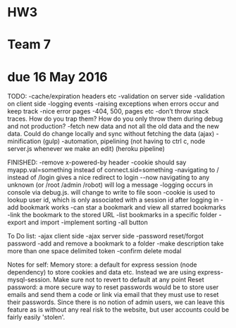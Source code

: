 # HW3
# Team 7
# due 16 May 2016


TODO:
-cache/expiration headers etc
-validation on server side
-validation on client side
-logging events
-raising exceptions when errors occur and keep track
-nice error pages
-404, 500, pages etc
-don’t throw stack traces. How do you trap them? How do you only throw them during debug and not production?
-fetch new data and not all the old data and the new data. Could do change locally and sync without fetching the data (ajax)
-minification (gulp)
-automation, pipelining (not having to ctrl c, node server.js whenever we make an edit) (heroku pipeline)

FINISHED:
-remove x-powered-by header
-cookie should say myapp.val=something instead of connect.sid=something
-navigating to / instead of /login gives a nice redirect to login
--now navigating to any unknown (or /root /admin /robot) will log a message
-logging occurs in console via debug.js. will change to write to file soon
-cookie is used to lookup user id, which is only associated with a session id after logging in
-add bookmark works
-can star a bookmark and view all starred bookmarks
-link the bookmark to the stored URL
-list bookmarks in a specific folder
-export and import
-implement sorting
-all button

To Do list:
-ajax client side
-ajax server side
-password reset/forgot password
-add and remove a bookmark to a folder
-make description take more than one space delimited token
-confirm delete modal


Notes for self:
Memory store: a default for express session (node dependency) to store cookies and data etc. Instead we are using 
express-mysql-session. Make sure not to revert to default at any point
Reset password: a more secure way to reset passwords would be to store user emails and send them a code or link via 
email that they must use to reset their passwords. Since there is no notion of admin users, we can leave this feature 
as is without any real risk to the website, but user accounts could be fairly easily 'stolen'.